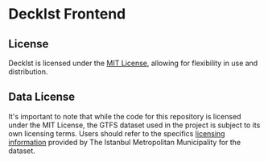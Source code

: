 # DeckIst Frontend


## License

DeckIst is licensed under the [MIT License](LICENSE), allowing for flexibility in use and distribution.

## Data License

It's important to note that while the code for this repository is licensed under the MIT License, the GTFS dataset used
in the project is subject to its own licensing terms. Users should refer to the
specifics [licensing information](https://data.ibb.gov.tr/license) provided by The Istanbul Metropolitan Municipality for
the dataset.
